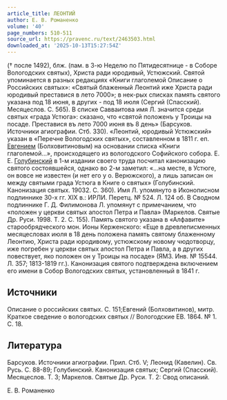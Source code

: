 ```yaml
---
article_title: ЛЕОНТИЙ
author: Е. В. Романенко
volume: '40'
page_numbers: 510-511
source_url: https://pravenc.ru/text/2463503.html
downloaded_at: '2025-10-13T15:27:54Z'
---
```


(† после 1492), блж. (пам. в 3-ю Неделю по Пятидесятнице - в Соборе Вологодских святых), Христа ради юродивый, Устюжский. Святой упоминается в разных редакциях «Книги глаголемой Описание о Российских святых»: «Святый блаженный Леонтий иже Христа ради юродивый преставися в лето 7000»; в нек-рых списках память святого указана под 18 июня, в других - под 18 июля (Сергий (Спасский). Месяцеслов. С. 565). В списке Савваитова имя Л. значится среди святых «града Устюга»: сказано, что «святой положенъ у Троицы на посаде. Преставися въ лето 7000 июня въ 8 день» (Барсуков. Источники агиографии. Стб. 330). «Леонтий, юродивый Устюжский» указан в «Перечне Вологодских святых», составленном в 1811 г. еп. [Евгением](https://pravenc.ru/text/Евгений.html) (Болховитиновым) на основании списка «Книги глаголемой...», происходящего из вологодского Софийского собора. Е. Е. [Голубинский](https://pravenc.ru/text/Голубинский.html) в 1-м издании своего труда посчитал канонизацию святого состоявшейся, однако во 2-м заметил: «...на месте, в Устюге, он вовсе не известен (и нет его у о. Верюжского), а лишь записан он между святыми града Устюга в Книге о святых» (Голубинский. Канонизация святых. 19032. С. 360). Имя Л. упомянуто в Иконописном подлиннике 30-х гг. XIX в.: ИРЛИ. Перетц. № 524. Л. 124 об. В Сводном подлиннике Г. Д. Филимонова Л. упомянут с примечанием, что «положен у церкви святых апостол Петра и Павла» (Маркелов. Святые Др. Руси. 1998. Т. 2. С. 155). Память святого указана в «Алфавите» старообрядческого мон. Ионы Керженского: «Еще в древлеписменных месяцесловах июля в 18 день положена память святому блаженному Леонтию, Христа ради юродивому, устюжскому новому чюдотворцу, иже погребен у церкви святых апостол Петра и Павла, а в других повествует, яко положен он у Троицы на посаде» (ЯМЗ. Инв. № 15544. Л. 357; 1813-1819 гг.). Канонизация святого подтверждена включением его имени в Собор Вологодских святых, установленный в 1841 г.

## Источники

Описание о российских святых. С. 151;Евгений (Болховитинов), митр. Краткое сведение о вологодских святых // Вологодские ЕВ. 1864. № 1. С. 18.

## Литература

Барсуков. Источники агиографии. Прил. Стб. V; Леонид (Кавелин). Св. Русь. С. 88-89; Голубинский. Канонизация святых; Сергий (Спасский). Месяцеслов. Т. 3; Маркелов. Святые Др. Руси. Т. 2: Свод описаний.

Е. В. Романенко
